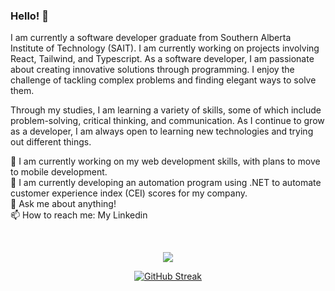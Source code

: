 ### Hello! 👋

I am currently a software developer graduate from Southern Alberta Institute of Technology (SAIT). I am currently working on projects involving React, Tailwind, and Typescript. As a software developer, I am passionate about creating innovative solutions through programming. I enjoy the challenge of tackling complex problems and finding elegant ways to solve them.

Through my studies, I am learning a variety of skills, some of which include problem-solving, critical thinking, and communication. As I continue to grow as a developer, I am always open to learning new technologies and trying out different things.

🌱 I am currently working on my web development skills, with plans to move to mobile development. <br>
🔭 I am currently developing an automation program using .NET to automate customer experience index (CEI) scores for my company.<br>
💬 Ask me about anything! <br>
📫 How to reach me: My Linkedin <br>

<br>

<div class="row" align="center">
    
  ![](http://github-profile-summary-cards.vercel.app/api/cards/profile-details?username=Ever-QN&theme=github_dark)  
  
</div>

<div class="row" align="center">

  [![GitHub Streak](https://streak-stats.demolab.com?user=Ever-QN&theme=github-dark-blue)](https://git.io/streak-stats)
  
</div>
